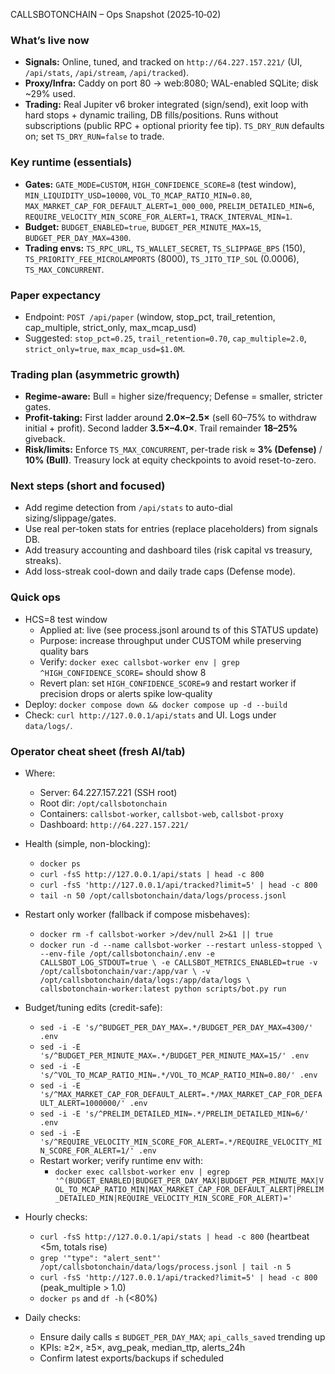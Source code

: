 CALLSBOTONCHAIN – Ops Snapshot (2025‑10‑02)

### What’s live now
- **Signals:** Online, tuned, and tracked on `http://64.227.157.221/` (UI, `/api/stats`, `/api/stream`, `/api/tracked`).
- **Proxy/Infra:** Caddy on port 80 → web:8080; WAL-enabled SQLite; disk ~29% used.
- **Trading:** Real Jupiter v6 broker integrated (sign/send), exit loop with hard stops + dynamic trailing, DB fills/positions. Runs without subscriptions (public RPC + optional priority fee tip). `TS_DRY_RUN` defaults on; set `TS_DRY_RUN=false` to trade.

### Key runtime (essentials)
- **Gates:** `GATE_MODE=CUSTOM`, `HIGH_CONFIDENCE_SCORE=8` (test window), `MIN_LIQUIDITY_USD=10000`, `VOL_TO_MCAP_RATIO_MIN=0.80`, `MAX_MARKET_CAP_FOR_DEFAULT_ALERT=1_000_000`, `PRELIM_DETAILED_MIN=6`, `REQUIRE_VELOCITY_MIN_SCORE_FOR_ALERT=1`, `TRACK_INTERVAL_MIN=1`.
- **Budget:** `BUDGET_ENABLED=true`, `BUDGET_PER_MINUTE_MAX=15`, `BUDGET_PER_DAY_MAX=4300`.
- **Trading envs:** `TS_RPC_URL`, `TS_WALLET_SECRET`, `TS_SLIPPAGE_BPS` (150), `TS_PRIORITY_FEE_MICROLAMPORTS` (8000), `TS_JITO_TIP_SOL` (0.0006), `TS_MAX_CONCURRENT`.

### Paper expectancy
- Endpoint: `POST /api/paper` (window, stop_pct, trail_retention, cap_multiple, strict_only, max_mcap_usd)
- Suggested: `stop_pct=0.25`, `trail_retention=0.70`, `cap_multiple=2.0`, `strict_only=true`, `max_mcap_usd=$1.0M`.

### Trading plan (asymmetric growth)
- **Regime-aware:** Bull = higher size/frequency; Defense = smaller, stricter gates.
- **Profit-taking:** First ladder around **2.0×–2.5×** (sell 60–75% to withdraw initial + profit). Second ladder **3.5×–4.0×**. Trail remainder **18–25%** giveback.
- **Risk/limits:** Enforce `TS_MAX_CONCURRENT`, per-trade risk ≈ **3% (Defense)** / **10% (Bull)**. Treasury lock at equity checkpoints to avoid reset-to-zero.

### Next steps (short and focused)
- Add regime detection from `/api/stats` to auto-dial sizing/slippage/gates.
- Use real per-token stats for entries (replace placeholders) from signals DB.
- Add treasury accounting and dashboard tiles (risk capital vs treasury, streaks).
- Add loss-streak cool-down and daily trade caps (Defense mode).

### Quick ops
- HCS=8 test window
  - Applied at: live (see process.jsonl around ts of this STATUS update)
  - Purpose: increase throughput under CUSTOM while preserving quality bars
  - Verify: `docker exec callsbot-worker env | grep ^HIGH_CONFIDENCE_SCORE=` should show 8
  - Revert plan: set `HIGH_CONFIDENCE_SCORE=9` and restart worker if precision drops or alerts spike low‑quality
- Deploy: `docker compose down && docker compose up -d --build`
- Check: `curl http://127.0.0.1/api/stats` and UI. Logs under `data/logs/`.

### Operator cheat sheet (fresh AI/tab)
- Where:
  - Server: 64.227.157.221 (SSH root)
  - Root dir: `/opt/callsbotonchain`
  - Containers: `callsbot-worker`, `callsbot-web`, `callsbot-proxy`
  - Dashboard: `http://64.227.157.221/`

- Health (simple, non-blocking):
  - `docker ps`
  - `curl -fsS http://127.0.0.1/api/stats | head -c 800`
  - `curl -fsS 'http://127.0.0.1/api/tracked?limit=5' | head -c 800`
  - `tail -n 50 /opt/callsbotonchain/data/logs/process.jsonl`

- Restart only worker (fallback if compose misbehaves):
  - `docker rm -f callsbot-worker >/dev/null 2>&1 || true`
  - `docker run -d --name callsbot-worker --restart unless-stopped \
     --env-file /opt/callsbotonchain/.env -e CALLSBOT_LOG_STDOUT=true \
     -e CALLSBOT_METRICS_ENABLED=true -v /opt/callsbotonchain/var:/app/var \
     -v /opt/callsbotonchain/data/logs:/app/data/logs \
     callsbotonchain-worker:latest python scripts/bot.py run`

- Budget/tuning edits (credit-safe):
  - `sed -i -E 's/^BUDGET_PER_DAY_MAX=.*/BUDGET_PER_DAY_MAX=4300/' .env`
  - `sed -i -E 's/^BUDGET_PER_MINUTE_MAX=.*/BUDGET_PER_MINUTE_MAX=15/' .env`
  - `sed -i -E 's/^VOL_TO_MCAP_RATIO_MIN=.*/VOL_TO_MCAP_RATIO_MIN=0.80/' .env`
  - `sed -i -E 's/^MAX_MARKET_CAP_FOR_DEFAULT_ALERT=.*/MAX_MARKET_CAP_FOR_DEFAULT_ALERT=1000000/' .env`
  - `sed -i -E 's/^PRELIM_DETAILED_MIN=.*/PRELIM_DETAILED_MIN=6/' .env`
  - `sed -i -E 's/^REQUIRE_VELOCITY_MIN_SCORE_FOR_ALERT=.*/REQUIRE_VELOCITY_MIN_SCORE_FOR_ALERT=1/' .env`
  - Restart worker; verify runtime env with:
    - `docker exec callsbot-worker env | egrep '^(BUDGET_ENABLED|BUDGET_PER_DAY_MAX|BUDGET_PER_MINUTE_MAX|VOL_TO_MCAP_RATIO_MIN|MAX_MARKET_CAP_FOR_DEFAULT_ALERT|PRELIM_DETAILED_MIN|REQUIRE_VELOCITY_MIN_SCORE_FOR_ALERT)='`

- Hourly checks:
  - `curl -fsS http://127.0.0.1/api/stats | head -c 800` (heartbeat <5m, totals rise)
  - `grep '"type": "alert_sent"' /opt/callsbotonchain/data/logs/process.jsonl | tail -n 5`
  - `curl -fsS 'http://127.0.0.1/api/tracked?limit=5' | head -c 800` (peak_multiple > 1.0)
  - `docker ps` and `df -h` (<80%)

- Daily checks:
  - Ensure daily calls ≤ `BUDGET_PER_DAY_MAX`; `api_calls_saved` trending up
  - KPIs: ≥2×, ≥5×, avg_peak, median_ttp, alerts_24h
  - Confirm latest exports/backups if scheduled